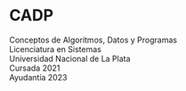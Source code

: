 # CADP
Conceptos de Algoritmos, Datos y Programas  
Licenciatura en Sistemas  
Universidad Nacional de La Plata  
Cursada 2021  
Ayudantía 2023